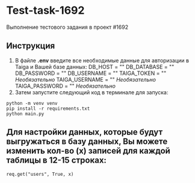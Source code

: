 # Test-task-1692
Выполнение тестового задания в проект #1692
## Инструкция
1. В файле **.env** введите все необходимые данные для авторизации в Taiga и Вашей базе данных:
DB_HOST = ""
DB_DATABASE = ""
DB_PASSWORD = ""
DB_USERNAME = ""
TAIGA_TOKEN = "" _Необязательно_
TAIGA_USERNAME = "" _Необязательно_
TAIGA_PASSWORD = "" _Необязательно_
2. Затем запустите следующий код в терминале для запуска:
```
python -m venv venv
pip install -r requirements.txt
python main.py
```

## Для настройки данных, которые будут выгружаться в базу данных, Вы можете изменить кол-во (x) записей для каждой таблицы в 12-15 строках:
```
req.get("users", True, x)
```
